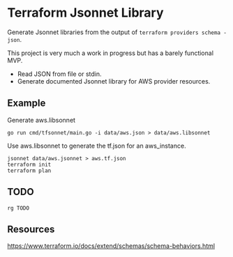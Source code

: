 # Terraform Jsonnet Library

Generate Jsonnet libraries from the output of `terraform providers schema -json`.

This project is very much a work in progress but has a barely functional MVP.

- Read JSON from file or stdin.
- Generate documented Jsonnet library for AWS provider resources.

## Example

Generate aws.libsonnet

```
go run cmd/tfsonnet/main.go -i data/aws.json > data/aws.libsonnet
```

Use aws.libsonnet to generate the tf.json for an aws_instance.

```
jsonnet data/aws.jsonnet > aws.tf.json
terraform init
terraform plan
```

## TODO

```
rg TODO
```

## Resources

https://www.terraform.io/docs/extend/schemas/schema-behaviors.html
